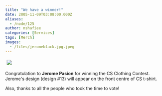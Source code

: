 ```yaml
---
title: "We have a winner!"
date: 2005-11-09T03:08:00.000Z
aliases:
  - /node/125
author: nshafiee
categories: [Services]
tags: [Merch]
images:
  - /files/jeromeblack.jpg.jpeg
---
```


<div class="field field-name-body field-type-text-with-summary field-label-hidden"><div class="field-items"><div class="field-item even"><p><img src="/files/jeromeblack.jpg.jpeg" vspace="5" hspace="5"></p>
<p>Congratulation to <b>Jerome Pasion</b> for winning the CS Clothing Contest. Jerome&apos;s design (design #13) will appear on the front centre of CS t-shirt. </p>
<p>Also, thanks to all the people who took the time to vote!</p>
</div></div></div>    <footer>
          </footer>
